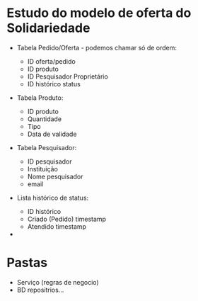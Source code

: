 # Estudo do modelo de oferta do Solidariedade

- Tabela Pedido/Oferta - podemos chamar só de ordem:
    - ID oferta/pedido
    - ID produto
    - ID Pesquisador Proprietário
    - ID histórico status

- Tabela Produto:
    - ID produto
    - Quantidade
    - Tipo
    - Data de validade

- Tabela Pesquisador:
    - ID pesquisador
    - Instituição
    - Nome pesquisador
    - email

- Lista histórico de status:
    - ID histórico
    - Criado (Pedido) timestamp
    - Atendido timestamp

- 
# Pastas
- Serviço (regras de negocio)
- BD repositrios...